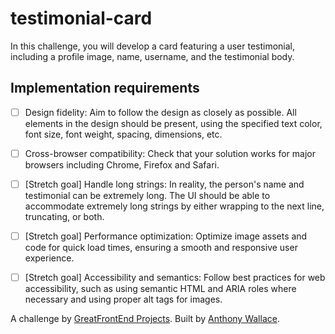 # testimonial-card

In this challenge, you will develop a card featuring a user testimonial, including a profile image, name, username, and the testimonial body.

## Implementation requirements
- [ ] Design fidelity: Aim to follow the design as closely as possible. All elements in the design should be present, using the specified text color, font size, font weight, spacing, dimensions, etc.
- [ ] Cross-browser compatibility: Check that your solution works for major browsers including Chrome, Firefox and Safari.
- [ ] [Stretch goal] Handle long strings: In reality, the person's name and testimonial can be extremely long. The UI should be able to accommodate extremely long strings by either wrapping to the next line, truncating, or both.
- [ ] [Stretch goal] Performance optimization: Optimize image assets and code for quick load times, ensuring a smooth and responsive user experience.
- [ ] [Stretch goal] Accessibility and semantics: Follow best practices for web accessibility, such as using semantic HTML and ARIA roles where necessary and using proper alt tags for images.


A challenge by [GreatFrontEnd Projects](https://www.greatfrontend.com/projects?ref=challenges). Built by [Anthony Wallace](https://www.greatfrontend.com/projects/u/default).